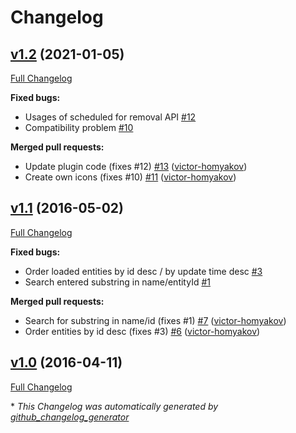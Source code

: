 # Changelog

## [v1.2](https://github.com/victor-homyakov/jetbrains-targetprocess-assigned-entities/tree/v1.2) (2021-01-05)

[Full Changelog](https://github.com/victor-homyakov/jetbrains-targetprocess-assigned-entities/compare/v1.1...v1.2)

**Fixed bugs:**

- Usages of scheduled for removal API [\#12](https://github.com/victor-homyakov/jetbrains-targetprocess-assigned-entities/issues/12)
- Compatibility problem [\#10](https://github.com/victor-homyakov/jetbrains-targetprocess-assigned-entities/issues/10)

**Merged pull requests:**

- Update plugin code \(fixes \#12\) [\#13](https://github.com/victor-homyakov/jetbrains-targetprocess-assigned-entities/pull/13) ([victor-homyakov](https://github.com/victor-homyakov))
- Create own icons \(fixes \#10\) [\#11](https://github.com/victor-homyakov/jetbrains-targetprocess-assigned-entities/pull/11) ([victor-homyakov](https://github.com/victor-homyakov))

## [v1.1](https://github.com/victor-homyakov/jetbrains-targetprocess-assigned-entities/tree/v1.1) (2016-05-02)

[Full Changelog](https://github.com/victor-homyakov/jetbrains-targetprocess-assigned-entities/compare/v1.0...v1.1)

**Fixed bugs:**

- Order loaded entities by id desc / by update time desc [\#3](https://github.com/victor-homyakov/jetbrains-targetprocess-assigned-entities/issues/3)
- Search entered substring in name/entityId [\#1](https://github.com/victor-homyakov/jetbrains-targetprocess-assigned-entities/issues/1)

**Merged pull requests:**

- Search for substring in name/id \(fixes \#1\) [\#7](https://github.com/victor-homyakov/jetbrains-targetprocess-assigned-entities/pull/7) ([victor-homyakov](https://github.com/victor-homyakov))
- Order entities by id desc \(fixes \#3\) [\#6](https://github.com/victor-homyakov/jetbrains-targetprocess-assigned-entities/pull/6) ([victor-homyakov](https://github.com/victor-homyakov))

## [v1.0](https://github.com/victor-homyakov/jetbrains-targetprocess-assigned-entities/tree/v1.0) (2016-04-11)

[Full Changelog](https://github.com/victor-homyakov/jetbrains-targetprocess-assigned-entities/compare/c3a4ac13fa4210afdd1878d6cb88791a8580b76c...v1.0)



\* *This Changelog was automatically generated by [github_changelog_generator](https://github.com/github-changelog-generator/github-changelog-generator)*
